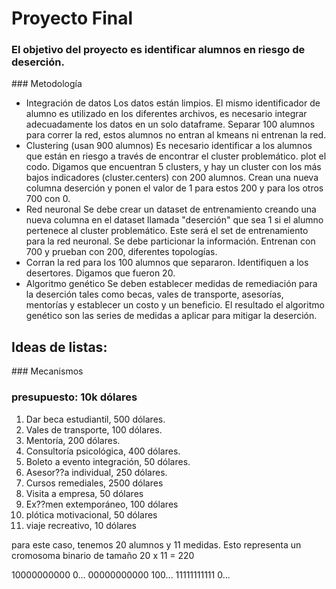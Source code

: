 # Proyecto Final 
### El objetivo del proyecto es identificar alumnos en riesgo de deserción. 
### Metodología
 
- Integración de datos Los datos están limpios. El mismo identificador de alumno es utilizado en los diferentes archivos, es necesario integrar adecuadamente los datos en un solo dataframe. Separar 100 alumnos para correr la red, estos alumnos no entran al kmeans ni entrenan la red.  
- Clustering (usan 900 alumnos) Es necesario identificar a los alumnos que están en riesgo a través de encontrar el cluster problemático. plot el codo. Digamos que encuentran 5 clusters, y hay un cluster con los más bajos indicadores (cluster.centers) con 200 alumnos. Crean una nueva columna deserción y ponen el valor de 1 para estos 200 y para los otros 700 con 0. 
- Red neuronal Se debe crear un dataset de entrenamiento creando una nueva columna en el dataset llamada "deserción" que sea 1 si el alumno pertenece al cluster problemático. Este será el set de entrenamiento para la red neuronal. Se debe particionar la información. Entrenan con 700 y prueban con 200, diferentes topologías. 
- Corran la red para los 100 alumnos que separaron. Identifiquen a los desertores. Digamos que fueron 20.  
- Algoritmo genético Se deben establecer medidas de remediación para la deserción tales como becas, vales de transporte, asesorías, mentorías y establecer un costo y un beneficio. El resultado el algoritmo genético son las series de medidas a aplicar para mitigar la deserción. 


## Ideas de listas:
### Mecanismos
### presupuesto: 10k dólares
1. Dar beca estudiantil, 500 dólares. 
2. Vales de transporte, 100 dólares.
3. Mentoría, 200 dólares. 
4. Consultoría psicológica, 400 dólares. 
5. Boleto a evento integración, 50 dólares.
6. Asesor??a individual, 250 dólares.
7. Cursos remediales, 2500 dólares
8. Visita a empresa, 50 dólares
9. Ex??men extemporáneo, 100 dólares
10. plótica motivacional, 50 dólares 
11. viaje recreativo, 10 dólares

para este caso, tenemos 20 alumnos y 11 medidas. Esto representa un cromosoma binario de tamaño 20 x 11 = 220

10000000000 0...
00000000000 100...
11111111111 0...
